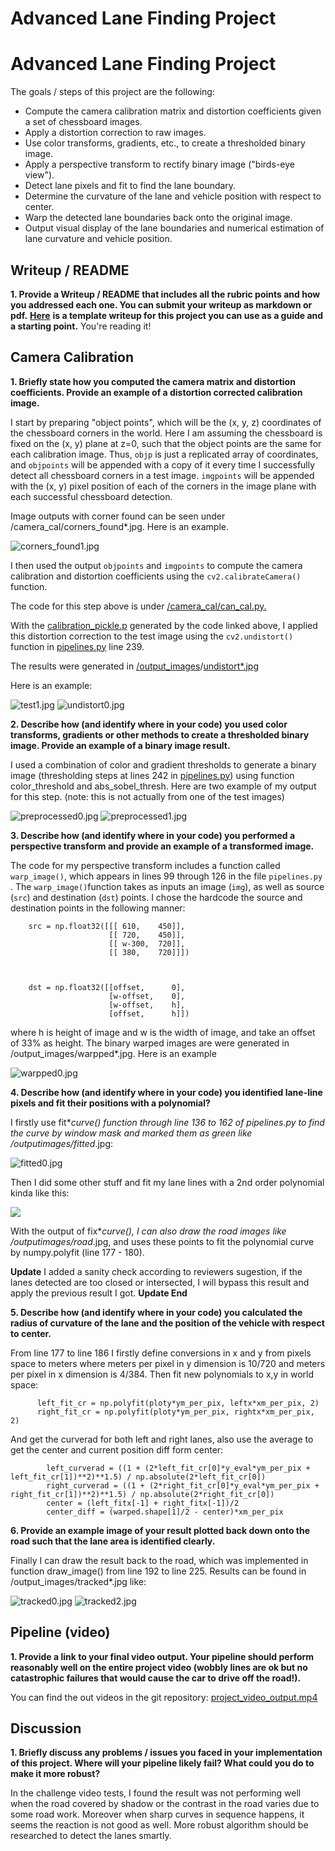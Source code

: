 # Advanced Lane Finding Project


# Advanced Lane Finding Project

The goals / steps of this project are the following:

- Compute the camera calibration matrix and distortion coefficients given a set of chessboard images.
- Apply a distortion correction to raw images.
- Use color transforms, gradients, etc., to create a thresholded binary image.
- Apply a perspective transform to rectify binary image ("birds-eye view").
- Detect lane pixels and fit to find the lane boundary.
- Determine the curvature of the lane and vehicle position with respect to center.
- Warp the detected lane boundaries back onto the original image.
- Output visual display of the lane boundaries and numerical estimation of lane curvature and vehicle position.


## Writeup / README

**1. Provide a Writeup / README that includes all the rubric points and how you addressed each one. You can submit your writeup as markdown or pdf.** [**Here**](https://github.com/udacity/CarND-Advanced-Lane-Lines/blob/master/writeup_template.md) **is a template writeup for this project you can use as a guide and a starting point.**
You're reading it!

## Camera Calibration

**1. Briefly state how you computed the camera matrix and distortion coefficients. Provide an example of a distortion corrected calibration image.**

I start by preparing "object points", which will be the (x, y, z) coordinates of the chessboard corners in the world. Here I am assuming the chessboard is fixed on the (x, y) plane at z=0, such that the object points are the same for each calibration image. Thus, `objp` is just a replicated array of coordinates, and `objpoints` will be appended with a copy of it every time I successfully detect all chessboard corners in a test image. `imgpoints` will be appended with the (x, y) pixel position of each of the corners in the image plane with each successful chessboard detection.

Image outputs with corner found can be seen under /camera_cal/corners_found*.jpg. Here is an example.

![corners_found1.jpg](https://github.com/pineal/Advanced_Lane_Lines_Detection/blob/master/camera_cal/corners_found1.jpg?raw=true)


I then used the output `objpoints` and `imgpoints` to compute the camera calibration and distortion coefficients using the `cv2.calibrateCamera()` function. 

The code for this step above is under [/camera_cal/can_cal.py.](https://github.com/pineal/Advanced_Lane_Lines_Detection/blob/master/camera_cal/can_cal.py)

With the [calibration_pickle.p](https://github.com/pineal/Advanced_Lane_Lines_Detection/blob/master/camera_cal/calibration_pickle.p) generated by the code linked above, I applied this distortion correction to the test image using the `cv2.undistort()` function in [pipelines.py](https://github.com/pineal/Advanced_Lane_Lines_Detection/blob/master/pipelines.py) line 239.

The results were generated in [/output_images](https://github.com/pineal/Advanced_Lane_Lines_Detection/tree/master/output_images)/[undistort*.jpg](https://github.com/pineal/Advanced_Lane_Lines_Detection/blob/master/output_images/undistort0.jpg)

Here is an example:

![test1.jpg](https://github.com/pineal/Advanced_Lane_Lines_Detection/blob/master/test_images/test1.jpg?raw=true)
![undistort0.jpg](https://github.com/pineal/Advanced_Lane_Lines_Detection/blob/master/output_images/undistort0.jpg?raw=true)


**2. Describe how (and identify where in your code) you used color transforms, gradients or other methods to create a thresholded binary image. Provide an example of a binary image result.**

I used a combination of color and gradient thresholds to generate a binary image (thresholding steps at lines 242 in [pipelines.py](https://github.com/pineal/Advanced_Lane_Lines_Detection/blob/master/pipelines.py)) using function color_threshold and abs_sobel_thresh. Here are two example of my output for this step. (note: this is not actually from one of the test images)


![preprocessed0.jpg](https://github.com/pineal/Advanced_Lane_Lines_Detection/blob/master/output_images/preprocessed0.jpg?raw=true)
![preprocessed1.jpg](https://github.com/pineal/Advanced_Lane_Lines_Detection/blob/master/output_images/preprocessed1.jpg?raw=true)


**3. Describe how (and identify where in your code) you performed a perspective transform and provide an example of a transformed image.**

The code for my perspective transform includes a function called `warp_image()`, which appears in lines 99 through 126 in the file  `pipelines.py` . The `warp_image()`function takes as inputs an image (`img`), as well as source (`src`) and destination (`dst`) points. I chose the hardcode the source and destination points in the following manner:

        src = np.float32([[[ 610,    450]], 
                          [[ 720,    450]], 
                          [[ w-300,  720]],
                          [[ 380,    720]]])

  

        dst = np.float32([[offset,      0], 
                          [w-offset,    0], 
                          [w-offset,    h], 
                          [offset,      h]])

where h is height of image and w is the width of image, and take an offset of 33% as height.  The binary warped images are were generated in /output_images/warpped*.jpg. Here is an example

![warpped0.jpg](https://github.com/pineal/Advanced_Lane_Lines_Detection/blob/master/output_images/warpped0.jpg?raw=true)


**4. Describe how (and identify where in your code) you identified lane-line pixels and fit their positions with a polynomial?**

I firstly use fit*_curve() function through line 136 to 162 of pipelines.py to find the curve by window mask and marked them as green like /output_*images/fitted*.jpg:

![fitted0.jpg](https://github.com/pineal/Advanced_Lane_Lines_Detection/blob/master/output_images/fitted0.jpg?raw=true)


Then I did some other stuff and fit my lane lines with a 2nd order polynomial kinda like this:

![](https://github.com/udacity/CarND-Advanced-Lane-Lines/raw/master/examples/color_fit_lines.jpg)


With the output of fix*_curve(), I can also draw the road images like /output_*images/road*.jpg, and uses these points to fit the polynomial curve by numpy.polyfit (line 177 - 180).

**Update**
I added a sanity check according to reviewers sugestion, if the lanes detected are too closed or intersected, I will bypass this result and apply the previous result I got.
**Update End**

**5. Describe how (and identify where in your code) you calculated the radius of curvature of the lane and the position of the vehicle with respect to center.**

From line 177 to line 186 I firstly define conversions in x and y from pixels space to meters where meters per pixel in y dimension is 10/720 and  meters per pixel in x dimension is 4/384.
Then fit new polynomials to x,y in world space:

          left_fit_cr = np.polyfit(ploty*ym_per_pix, leftx*xm_per_pix, 2)
          right_fit_cr = np.polyfit(ploty*ym_per_pix, rightx*xm_per_pix, 2)

  
And get the curverad for both left and right lanes, also use the average to get the center and current position diff form center:


            left_curverad = ((1 + (2*left_fit_cr[0]*y_eval*ym_per_pix + left_fit_cr[1])**2)**1.5) / np.absolute(2*left_fit_cr[0])
            right_curverad = ((1 + (2*right_fit_cr[0]*y_eval*ym_per_pix + right_fit_cr[1])**2)**1.5) / np.absolute(2*right_fit_cr[0])
            center = (left_fitx[-1] + right_fitx[-1])/2
            center_diff = (warped.shape[1]/2 - center)*xm_per_pix        

**6. Provide an example image of your result plotted back down onto the road such that the lane area is identified clearly.**

Finally I can draw the result back to the road, which was implemented in function draw_image() from line 192 to line 225.
Results can be found in /output_images/tracked*.jpg like:

![tracked0.jpg](https://github.com/pineal/Advanced_Lane_Lines_Detection/blob/master/output_images/tracked0.jpg?raw=true)
![tracked2.jpg](https://github.com/pineal/Advanced_Lane_Lines_Detection/blob/master/output_images/tracked2.jpg?raw=true)

## Pipeline (video)

**1. Provide a link to your final video output. Your pipeline should perform reasonably well on the entire project video (wobbly lines are ok but no catastrophic failures that would cause the car to drive off the road!).**

You can find the out videos in the git repository:
[project_video_output.mp4](https://github.com/pineal/Advanced_Lane_Lines_Detection/blob/master/project_video_output.mp4)


## Discussion

**1. Briefly discuss any problems / issues you faced in your implementation of this project. Where will your pipeline likely fail? What could you do to make it more robust?**

In the challenge video tests, I found the result was not performing well when the road covered by shadow or the contrast in the road varies due to some road work. Moreover when sharp curves in sequence happens, it seems the reaction is not good as well. More robust algorithm should be researched to detect the lanes smartly. 

